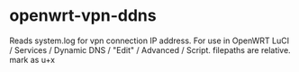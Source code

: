 # openwrt-vpn-ddns
Reads system.log for vpn connection IP address. For use in OpenWRT LuCI / Services / Dynamic DNS / "Edit" / Advanced / Script. filepaths are relative. mark as u+x
